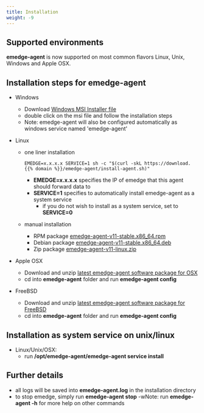 ```yaml
---
title: Installation
weight: -9
---
```

## Supported environments
**emedge-agent** is now supported on most common flavors Linux, Unix, Windows and Apple OSX.

## Installation steps for emedge-agent
  - Windows
    - Download <a href="https://download.{{% domain %}}/emedge-agent/emedge-agent-v11.msi" target="_blank">Windows MSI Installer file</a>
    - double click on the msi file and follow the installation steps
    - Note: emedge-agent will also be configured automatically as windows service named 'emedge-agent'

  - Linux
    - one liner installation

          EMEDGE=x.x.x.x SERVICE=1 sh -c "$(curl -skL https://download.{{% domain %}}/emedge-agent/install-agent.sh)"
      * **EMEDGE=x.x.x.x** specifies the IP of emedge that this agent should forward data to
      * **SERVICE=1** specifies to automatically install emedge-agent as a system service
        * if you do not wish to install as a system service, set to **SERVICE=0**

    - manual installation
      - RPM package <a href="https://download.{{% domain %}}/emedge-agent/emedge-agent-v11-stable.x86_64.rpm" target="_blank">emedge-agent-v11-stable.x86_64.rpm</a>
      - Debian package <a href="https://download.{{% domain %}}/emedge-agent/emedge-agent-v11-stable.x86_64.deb" target="_blank">emedge-agent-v11-stable.x86_64.deb</a>
      - Zip package <a href="https://download.{{% domain %}}/emedge-agent/emedge-agent-v11-linux.zip" target="_blank">emedge-agent-v11-linux.zip</a>

  - Apple OSX
    - Download and unzip <a href="https://download.{{% domain %}}/emedge-agent/emedge-agent-v11-osx.zip" target="_blank">latest emedge-agent software package for OSX</a>
    - cd into **emedge-agent** folder and run **emedge-agent config**

  - FreeBSD
    - Download and unzip <a href="https://download.{{% domain %}}/emedge-agent/emedge-agent-v11-freebsd.zip" target="_blank">latest emedge-agent software package for FreeBSD</a>
    - cd into **emedge-agent** folder and run **emedge-agent config**

## Installation as system service on unix/linux
  - Linux/Unix/OSX:
    - run **/opt/emedge-agent/emedge-agent service install**

## Further details
  - all logs will be saved into **emedge-agent.log** in the installation directory
  - to stop emedge, simply run **emedge-agent stop**
  -wNote: run **emedge-agent -h** for more help on other commands

